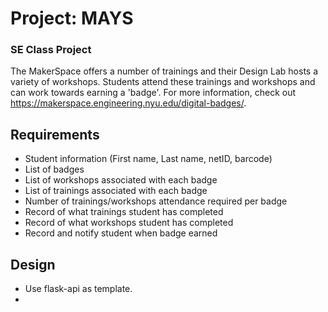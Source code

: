 # Project: MAYS
### SE Class Project
The MakerSpace offers a number of trainings and their Design Lab hosts a variety of workshops. Students attend these trainings and workshops and can  work towards earning a 'badge'. For more information, check out https://makerspace.engineering.nyu.edu/digital-badges/.

## Requirements

- Student information (First name, Last name, netID, barcode)
- List of badges
- List of workshops associated with each badge
- List of trainings associated with each badge
- Number of trainings/workshops attendance required per badge
- Record of what trainings student has completed
- Record of what workshops student has completed
- Record and notify student when badge earned

## Design

- Use flask-api as template.
- 
